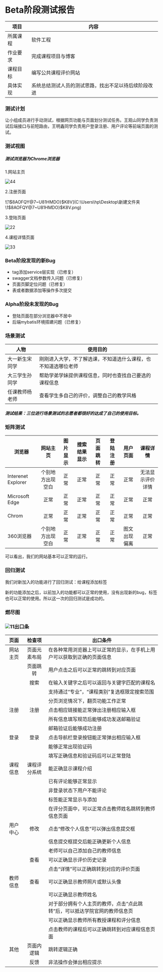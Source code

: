 # Beta阶段测试报告

| 项目     | 内容                                                 |
| -------- | ---------------------------------------------------- |
| 所属课程 | 软件工程                                             |
| 作业要求 | 完成课程项目与博客                                   |
| 课程目标 | 编写公共课程评价网站                                 |
| 具体实现 | 系统总结测试人员的测试思路，找出不足以待后续阶段改进 |

### 测试计划

让小组成员进行手动测试，根据网页功能与页面划分测试任务。王观山同学负责测试后端接口与前短路由，王明鑫同学负责用户登录注册、用户评论等前端页面的测试。

### 测试视图

##### 测试浏览器为Chrome浏览器

1.网站主页

![44](C:\Users\hp\Desktop\新建文件夹\44.PNG)

2.注册页面

![1$8AOFQY@7~U81HMDO}$K8V](C:\Users\hp\Desktop\新建文件夹\1$8AOFQY@7~U81HMDO}$K8V.png)

3.登陆页面

![22](C:\Users\hp\Desktop\新建文件夹\22.PNG)

4.课程详情页面

![33](C:\Users\hp\Desktop\新建文件夹\33.PNG)

### Beta阶段发现的新Bug

- tag添加service层实现（已修复）
- swagger文档参数传入问题（已修复）
- 页面页脚定位问题（已修复）
- 表或者数据添加等操作多次提交

### Alpha阶段未发现的Bug

- 登陆页面在部分浏览器中不居中
- 后端mybatis环境搭建问题（已修复）

### 场景测试

| 人物           | 使用目的                                                     |
| -------------- | ------------------------------------------------------------ |
| 大一新生宋同学 | 刚刚进入大学，不了解选课，不知道选什么课程，也不知道选哪位老师 |
| 大三学生孙同学 | 帮助学弟学妹提供课程信息，同时也查找自己要选的课程信息       |
| 任课教师杨老师 | 查看学生多自己的评价，调整自己的教学风格                     |

##### 测试结果：三位进行场景测试的志愿者都很好的达成了自己的使用目标。

### 矩阵测试

| 浏览器              |     网站主页     | 图片显示 | 搜索结果显示 | 页面跳转 | 登陆注册 |   用户页面   |     课程详情     |
| ------------------- | :--------------: | :------: | :----------: | :------: | :------: | :----------: | :--------------: |
| Interenet  Explorer | 个别地方出现空白 |   正常   |     正常     |   正常   |   正常   |     正常     | 无法显示评价详情 |
| Microsoft  Edge     |       正常       |   正常   |     正常     |   正常   |   正常   |     正常     |       正常       |
| Chrom               |       正常       |   正常   |     正常     |   正常   |   正常   |     正常     |       正常       |
| 360浏览器           | 个别地方出现空白 |   正常   |     正常     |   正常   |   正常   | 图文出现偏离 |       正常       |

可以看出，我们的网站基本可以正常的运行。

### 回归测试

我们对新加入的功能进行了回归测试：给课程添加标签

新的功能添加之后，以前加入的功能都可以正常的使用，没有出现新的bug，标签也可以正常的使用。所以这一次的回归测试是成功的。

### 燃尽图



### ![11](C:\Users\hp\Desktop\新建文件夹\11.PNG)出口条

|   页面   |    检查项    | 出口条件                                                     |
| :------: | :----------: | ------------------------------------------------------------ |
| 网站主页 | 页面元素布局 | 在各种常用浏览器上可以正常的显示，在手机上用户可以获取到正确的页面信息 |
|          |   页面跳转   | 用户点击之后可以正常的跳转到对应页面                         |
|          |     搜索     | 在输入关键字之后可以返回与关键字匹配的课程名                 |
|          |              | 支持通过“专业”，“课程类别”复选框限定搜索范围                 |
|          |              | 分页浏览情况下，翻页功能工作正常                             |
|   注册   |     注册     | 点击相应链接能正常弹出注册相应输入框                         |
|          |              | 所有信息填写规范后能够成功发送邮箱验证                       |
|          |              | 邮箱验证后能够成功注册                                       |
|   登录   |     登录     | 点击导航栏登录按钮能正常弹出相应输入框                       |
|          |              | 能够正常出现验证码                                           |
|          |              | 填写正确信息和验证码后可以正常登陆                           |
| 课程信息 | 课程评分系统 | 能正确显示课程介绍                                           |
|          |              | 已有评论能够正常显示                                         |
|          |              | 非登录状态下用户不能评论                                     |
|          |              | 标签能正常显示与添加                                         |
|          |              | 在评分页面中，可以正常点击教师姓名跳转到教师信息页面         |
| 用户中心 |     修改     | 点击“修改个人信息”可以弹出信息提交框                         |
|          |              | 信息提交框提交后能正确更新个人信息                           |
|          |              | 老师可以自己添加自己的教师信息                               |
|          |     查看     | 可以正确显示评价历史记录                                     |
|          |              | 点击“详情”可以正确跳转到对应的评价页面                       |
| 教师信息 |     查看     | 可以正确显示教师照片或默认头像                               |
|          |              | 可以正确显示教师姓名                                         |
|          |              | 对于部分拥有个人主页的教师，点击“点此跳转”后，可以抵达学院官网的教师信息页 |
|          |              | 可以正确显示教师所有教授课程和评分信息                       |
|          |              | 点击教师的课程后可以正确跳转到对应课程信息页面               |
|   其他   |  页面内逻辑  | 跳转逻辑正确                                                 |
|          |     反馈     | 非法操作会弹出相应提示                                       |

